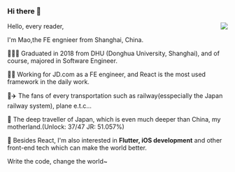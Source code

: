 ### Hi there 👋

<img align="right" src="https://github-readme-stats.vercel.app/api?username=MQ-380&show_icons=true&icon_color=CE1D2D&text_color=718096&bg_color=ffffff&hide_title=true" />

Hello, every reader,

I'm Mao,the FE engnieer from Shanghai, China.

👨🏻‍🎓 
Graduated in 2018 from DHU (Donghua University, Shanghai), 
and of course, majored in Software Engineer.

👨‍💻
Working for JD.com as a FE engineer, and React is the most used framework in the daily work.

🚄✈️
The fans of every transportation such as railway(esspecially the Japan railway system), plane e.t.c...

🗾
The deep traveller of Japan, which is even much deeper than China, my motherland.(Unlock: 37/47  JR: 51.057%)

🎯
Besides React, I'm also interested in **Flutter, iOS development** and other front-end tech which can make the world better.

Write the code, change the world~

